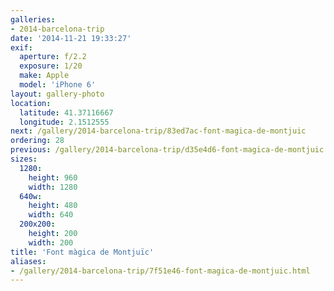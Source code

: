 ```yaml
---
galleries:
- 2014-barcelona-trip
date: '2014-11-21 19:33:27'
exif:
  aperture: f/2.2
  exposure: 1/20
  make: Apple
  model: 'iPhone 6'
layout: gallery-photo
location:
  latitude: 41.37116667
  longitude: 2.1512555
next: /gallery/2014-barcelona-trip/83ed7ac-font-magica-de-montjuic
ordering: 28
previous: /gallery/2014-barcelona-trip/d35e4d6-font-magica-de-montjuic
sizes:
  1280:
    height: 960
    width: 1280
  640w:
    height: 480
    width: 640
  200x200:
    height: 200
    width: 200
title: 'Font màgica de Montjuïc'
aliases:
- /gallery/2014-barcelona-trip/7f51e46-font-magica-de-montjuic.html
---
```

